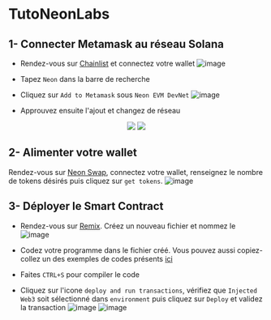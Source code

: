 # TutoNeonLabs

## 1- Connecter Metamask au réseau Solana 

- Rendez-vous sur [Chainlist](chainlist.org/) et connectez votre wallet  ![image](https://user-images.githubusercontent.com/35653371/151769361-78ad6ef3-ed0b-4450-a1c9-2fc8a82fde85.png)

- Tapez `Neon` dans la barre de recherche 

- Cliquez sur `Add to Metamask` sous `Neon EVM DevNet` ![image](https://user-images.githubusercontent.com/35653371/151769429-08742f5e-d9ad-42b7-9849-de44ee3b2893.png)
- Approuvez ensuite l'ajout et changez de réseau  
<p align="center">
  <img src="https://user-images.githubusercontent.com/35653371/151769481-4b5e7499-e73d-4bac-8aab-80f1b285ea2f.png" />
  <img src="https://user-images.githubusercontent.com/35653371/151769538-3f8f816b-2053-4790-a347-a580343cd887.png" />
</p>


## 2- Alimenter votre wallet 

Rendez-vous sur [Neon Swap](https://neonswap.live/#/get-tokens), connectez votre wallet, renseignez le nombre de tokens désirés puis cliquez sur `get tokens`.  ![image](https://user-images.githubusercontent.com/35653371/151769572-5035388f-4290-4a4e-b9d2-1242e6e1f008.png)




## 3- Déployer le Smart Contract

- Rendez-vous sur [Remix](https://remix.ethereum.org/). Créez un nouveau fichier et nommez le  ![image](https://user-images.githubusercontent.com/35653371/151769646-e543afa6-ef11-41ca-ad60-9d5eec98078b.png)

- Codez votre programme dans le fichier créé. Vous pouvez aussi copiez-collez un des exemples de codes présents [ici](https://github.com/cryptoloutre/TutoNeonLabs/tree/main/exemples-smart-contract)
- Faites `CTRL+S` pour compiler le code
- Cliquez sur l'icone `deploy and run transactions`, vérifiez que `Injected Web3` soit sélectionné dans `environment` puis cliquez sur `Deploy` et validez la transaction  ![image](https://user-images.githubusercontent.com/35653371/151769719-453a8333-5115-44a3-b7a9-c18080c3a91c.png)
![image](https://user-images.githubusercontent.com/35653371/151769743-ce7d465d-d2ac-4ff0-8987-f0f825144ab3.png)

